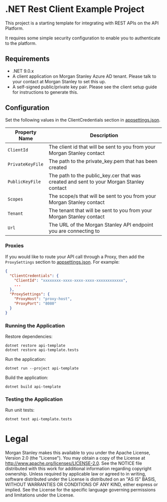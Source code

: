 # .NET Rest Client Example Project
This project is a starting template for integrating with REST APIs on the API Platform.

It requires some simple security configuration to enable you to authenticate to the platform.

## Requirements
- .NET 9.0.x
- A client application on Morgan Stanley Azure AD tenant. Please talk to your contact at Morgan Stanley to set this up.
- A self-signed public/private key pair. Please see the client setup guide for instructions to generate this.

## Configuration
Set the following values in the ClientCredentials section in [appsettings.json](./api-template/appsettings.json).

| Property Name        | Description                                                                             |
|----------------------|-----------------------------------------------------------------------------------------|
| `ClientId`           | The client id that will be sent to you from your Morgan Stanley contact                 |
| `PrivateKeyFile`     | The path to the private_key.pem that has been created                                   |
| `PublicKeyFile`      | The path to the public_key.cer that was created and sent to your Morgan Stanley contact |
| `Scopes`             | The scope/s that will be sent to you from your Morgan Stanley contact                   |
| `Tenant`             | The tenant that will be sent to you from your Morgan Stanley contact                    |
| `Url`                | The URL of the Morgan Stanley API endpoint you are connecting to                        |

### Proxies
If you would like to route your API call through a Proxy, then add the `ProxySettings` section to [appsettings.json](./api-template/appsettings.json). For example:

```json
{
  "ClientCredentials": {
    "ClientId": "xxxxxxxx-xxxx-xxxx-xxxx-xxxxxxxxxxxx",
    ...
  },
  "ProxySettings": {
    "ProxyHost": "proxy-host",
    "ProxyPort": "8080"
  }
}
```

### Running the Application
Restore dependencies:

```shell
dotnet restore api-template
dotnet restore api-template.tests
```

Run the application:

```shell
dotnet run --project api-template
```

Build the application:

```shell
dotnet build api-template
```

### Testing the Application

Run unit tests:

```shell
dotnet test api-template.tests
```

# Legal

Morgan Stanley makes this available to you under the Apache License, Version 2.0 (the "License"). You may obtain a copy of the License at http://www.apache.org/licenses/LICENSE-2.0. 
See the NOTICE file distributed with this work for additional information regarding copyright ownership.
Unless required by applicable law or agreed to in writing, software distributed under the License is distributed on an "AS IS" BASIS, WITHOUT WARRANTIES OR CONDITIONS OF ANY KIND, either express or implied. 
See the License for the specific language governing permissions and limitations under the License.

